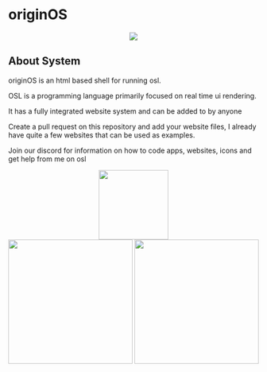 # originOS

<p align="center">
<a href="https://discord.gg/HNycesXRy5"><img src="https://discordapp.com/api/guilds/1147362734300725298/widget.png?style=shield"></a>
</p>

## About System

originOS is an html based shell for running osl.

OSL is a programming language primarily focused on real time ui rendering.

It has a fully integrated website system and can be added to by anyone

Create a pull request on this repository and add your website files, I already have quite a few websites that can be used as examples.

Join our discord for information on how to code apps, websites, icons and get help from me on osl
<p align="center">
<img src="https://github.com/Mistium/Origin-OS/assets/92952823/5a60f094-0007-44dd-b86b-ddc5271a9814" height="140">
    <br>
  <img src ="https://github.com/Mistium/Origin-OS/assets/92952823/381b4e72-7bb9-4dfe-91cf-ac32f2bb1912" height=250px>
  <img src ="https://github.com/Mistium/Origin-OS/blob/main/Websites/origin.web/assets/Summit1.png" height=250px>
</p>

